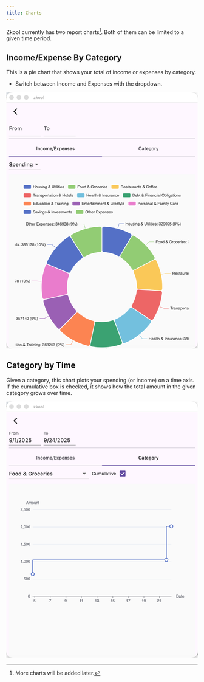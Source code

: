 ```yaml
---
title: Charts
---
```


Zkool currently has two report charts[^1]. Both of them can be limited to a
given time period.

## Income/Expense By Category

This is a pie chart that shows your total of income or expenses by category.

- Switch between Income and Expenses with the dropdown.

![Income](./images/01.report.png)

## Category by Time

Given a category, this chart plots your spending (or income) on a time axis. If
the cumulative box is checked, it shows how the total amount in the given
category grows over time.

![Category](./images/02.food.png)

[^1]: More charts will be added later.
